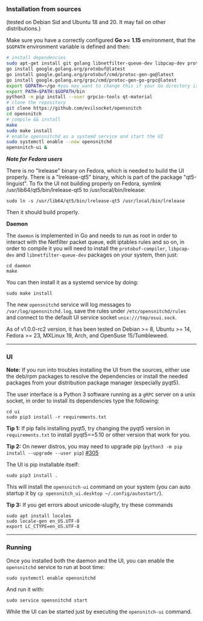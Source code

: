 ### Installation from sources

(tested on Debian Sid and Ubuntu 18 and 20. It may fail on other distributions.)

Make sure you have a correctly configured **Go >= 1.15** environment, that the `$GOPATH` environment variable is defined and then:

```bash
# install dependencies
sudo apt-get install git golang libnetfilter-queue-dev libpcap-dev protobuf-compiler python3-pip pyqt5-dev-tools qttools5-dev-tools qtbase5-dev qtchooser qt5-qmake qtbase5-dev-tools python-pyqt5.qtsql python3-notify2
go install google.golang.org/protobuf@latest
go install google.golang.org/protobuf/cmd/protoc-gen-go@latest
go install google.golang.org/grpc/cmd/protoc-gen-go-grpc@latest
export GOPATH=~/go #you may want to change this if your Go directory is different
export PATH=$PATH:$GOPATH/bin
python3 -m pip install --user grpcio-tools qt-material
# clone the repository 
git clone https://github.com/evilsocket/opensnitch
cd opensnitch
# compile && install
make
sudo make install
# enable opensnitchd as a systemd service and start the UI
sudo systemctl enable --now opensnitchd
opensnitch-ui &
```

***Note for Fedora users***

There is no "lrelease" binary on Fedora, which is needed to build the UI properly. There is a "lrelease-qt5" binary, which is part of the package "qt5-linguist".
To fix the UI not building properly on Fedora, symlink /usr/lib64/qt5/bin/lrelease-qt5 to /usr/local/bin/lrelease:
```
sudo ln -s /usr/lib64/qt5/bin/lrelease-qt5 /usr/local/bin/lrelease
```
Then it should build properly.


**Daemon**

The `daemon` is implemented in Go and needs to run as root in order to interact with the Netfilter packet queue, edit 
iptables rules and so on, in order to compile it you will need to install the `protobuf-compiler`, `libpcap-dev` and `libnetfilter-queue-dev`
packages on your system, then just:

    cd daemon
    make

You can then install it as a systemd service by doing:

    sudo make install

The new `opensnitchd` service will log messages to `/var/log/opensnitchd.log`, save the rules under `/etc/opensnitchd/rules` and connect to the default UI service socket `unix:///tmp/osui.sock`.

As of v1.0.0-rc2 version, it has been tested on Debian >= 8, Ubuntu >= 14, Fedora >= 23, MXLinux 19, Arch, and OpenSuse 15/Tumbleweed.


***


### UI

**Note:** If you run into troubles installing the UI from the sources, either use the deb/rpm packages to resolve the dependencies or install the needed packages from your distribution package manager (especially pyqt5).

The user interface is a Python 3 software running as a `gRPC` server on a unix socket, in order to install its dependencies type the following:

    cd ui
    sudo pip3 install -r requirements.txt

**Tip 1:** If pip fails installing pyqt5, try changing the pyqt5 version in `requirements.txt` to install pyqt5==5.10 or other version that work for you.

**Tip 2:** On newer distros, you may need to upgrade pip (`python3 -m pip install --upgrade --user pip`) [#305](https://github.com/evilsocket/opensnitch/issues/305)

The UI is pip installable itself:

    sudo pip3 install .

This will install the `opensnitch-ui` command on your system (you can auto startup it by `cp opensnitch_ui.desktop ~/.config/autostart/`).

**Tip 3:** If you get errors about unicode-slugify, try these commands

    sudo apt install locales
    sudo locale-gen en_US.UTF-8
    export LC_CTYPE=en_US.UTF-8
    


***

### Running

Once you installed both the daemon and the UI, you can enable the `opensnitchd` service to run at boot time:

    sudo systemctl enable opensnitchd

And run it with:

    sudo service opensnitchd start

While the UI can be started just by executing the `opensnitch-ui` command.

